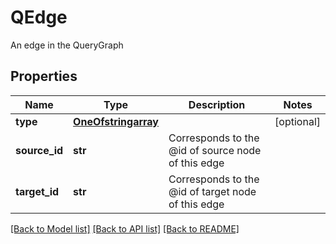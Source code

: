 # QEdge

An edge in the QueryGraph
## Properties
Name | Type | Description | Notes
------------ | ------------- | ------------- | -------------
**type** | [**OneOfstringarray**](OneOfstringarray.md) |  | [optional] 
**source_id** | **str** | Corresponds to the @id of source node of this edge | 
**target_id** | **str** | Corresponds to the @id of target node of this edge | 

[[Back to Model list]](../README.md#documentation-for-models) [[Back to API list]](../README.md#documentation-for-api-endpoints) [[Back to README]](../README.md)


